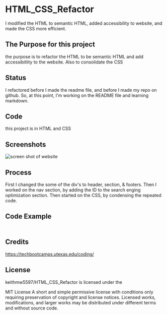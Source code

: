 # HTML_CSS_Refactor

I modified the HTML  to semantic HTML, added accessibility to website, and made the CSS more efficient.

## The Purpose for this project 

the purpose is to refactor the HTML to be semantic HTML and add accessibitlity to the website.  Also to consolidate the CSS


## Status

I refactored before I made the readme file, and before I made my repo on github.  So, at this point, I'm working on the README file and learning markdown.

## Code

this project is in HTML and CSS

## Screenshots

![screen shot of website](../assets/images/ch2.jpg)

## Process

First I changed the some of the div's to header, section, & footers.  Then I worked on the nav section, by adding the ID to the search enging optimization section.  Then started on the CSS, by condensing the repeated code.

## Code Example

<div></div> 
<div></div>
<div></div>

<header></header>
<section></section>
<footer></footer>

## Credits

https://techbootcamps.utexas.edu/coding/

## License

keithmw5597/HTML_CSS_Refactor is licensed under the

MIT License
A short and simple permissive license with conditions only requiring preservation of copyright and license notices. Licensed works, modifications, and larger works may be distributed under different terms and without source code.